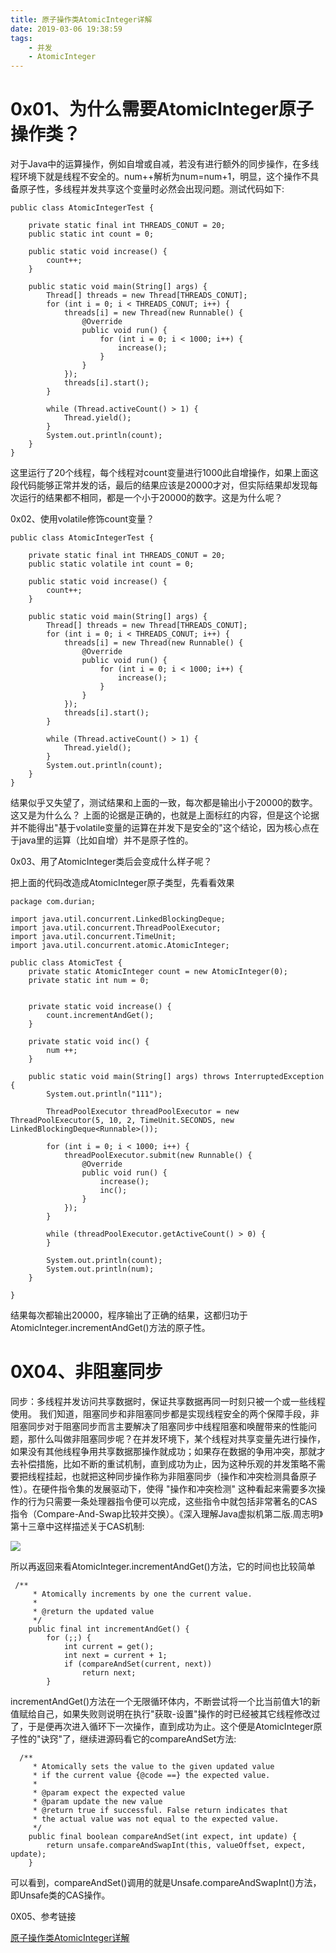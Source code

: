 ```yaml
---
title: 原子操作类AtomicInteger详解
date: 2019-03-06 19:38:59
tags:
	- 并发
	- AtomicInteger
---
```


# 0x01、为什么需要AtomicInteger原子操作类？

对于Java中的运算操作，例如自增或自减，若没有进行额外的同步操作，在多线程环境下就是线程不安全的。num++解析为num=num+1，明显，这个操作不具备原子性，多线程并发共享这个变量时必然会出现问题。测试代码如下:     <!-- more -->

```
public class AtomicIntegerTest {
 
    private static final int THREADS_CONUT = 20;
    public static int count = 0;
 
    public static void increase() {
        count++;
    }
 
    public static void main(String[] args) {
        Thread[] threads = new Thread[THREADS_CONUT];
        for (int i = 0; i < THREADS_CONUT; i++) {
            threads[i] = new Thread(new Runnable() {
                @Override
                public void run() {
                    for (int i = 0; i < 1000; i++) {
                        increase();
                    }
                }
            });
            threads[i].start();
        }
 
        while (Thread.activeCount() > 1) {
            Thread.yield();
        }
        System.out.println(count);
    }
}
```

这里运行了20个线程，每个线程对count变量进行1000此自增操作，如果上面这段代码能够正常并发的话，最后的结果应该是20000才对，但实际结果却发现每次运行的结果都不相同，都是一个小于20000的数字。这是为什么呢？

0x02、使用volatile修饰count变量？

```
public class AtomicIntegerTest {
 
    private static final int THREADS_CONUT = 20;
    public static volatile int count = 0;
 
    public static void increase() {
        count++;
    }
 
    public static void main(String[] args) {
        Thread[] threads = new Thread[THREADS_CONUT];
        for (int i = 0; i < THREADS_CONUT; i++) {
            threads[i] = new Thread(new Runnable() {
                @Override
                public void run() {
                    for (int i = 0; i < 1000; i++) {
                        increase();
                    }
                }
            });
            threads[i].start();
        }
 
        while (Thread.activeCount() > 1) {
            Thread.yield();
        }
        System.out.println(count);
    }
}

```

结果似乎又失望了，测试结果和上面的一致，每次都是输出小于20000的数字。这又是为什么么？ 上面的论据是正确的，也就是上面标红的内容，但是这个论据并不能得出"基于volatile变量的运算在并发下是安全的"这个结论，因为核心点在于java里的运算（比如自增）并不是原子性的。

0x03、用了AtomicInteger类后会变成什么样子呢？

把上面的代码改造成AtomicInteger原子类型，先看看效果

```
package com.durian;

import java.util.concurrent.LinkedBlockingDeque;
import java.util.concurrent.ThreadPoolExecutor;
import java.util.concurrent.TimeUnit;
import java.util.concurrent.atomic.AtomicInteger;

public class AtomicTest {
    private static AtomicInteger count = new AtomicInteger(0);
    private static int num = 0;


    private static void increase() {
        count.incrementAndGet();
    }

    private static void inc() {
        num ++;
    }

    public static void main(String[] args) throws InterruptedException {
        System.out.println("111");

        ThreadPoolExecutor threadPoolExecutor = new ThreadPoolExecutor(5, 10, 2, TimeUnit.SECONDS, new LinkedBlockingDeque<Runnable>());

        for (int i = 0; i < 1000; i++) {
            threadPoolExecutor.submit(new Runnable() {
                @Override
                public void run() {
                    increase();
                    inc();
                }
            });
        }

        while (threadPoolExecutor.getActiveCount() > 0) {
        }

        System.out.println(count);
        System.out.println(num);
    }

}

```
结果每次都输出20000，程序输出了正确的结果，这都归功于AtomicInteger.incrementAndGet()方法的原子性。

# 0X04、非阻塞同步

同步：多线程并发访问共享数据时，保证共享数据再同一时刻只被一个或一些线程使用。
我们知道，阻塞同步和非阻塞同步都是实现线程安全的两个保障手段，非阻塞同步对于阻塞同步而言主要解决了阻塞同步中线程阻塞和唤醒带来的性能问题，那什么叫做非阻塞同步呢？在并发环境下，某个线程对共享变量先进行操作，如果没有其他线程争用共享数据那操作就成功；如果存在数据的争用冲突，那就才去补偿措施，比如不断的重试机制，直到成功为止，因为这种乐观的并发策略不需要把线程挂起，也就把这种同步操作称为非阻塞同步（操作和冲突检测具备原子性）。在硬件指令集的发展驱动下，使得 "操作和冲突检测" 这种看起来需要多次操作的行为只需要一条处理器指令便可以完成，这些指令中就包括非常著名的CAS指令（Compare-And-Swap比较并交换）。《深入理解Java虚拟机第二版.周志明》第十三章中这样描述关于CAS机制:

![](https://pic3.zhimg.com/80/v2-a786369d2fd2feade31705654ead2fb1_hd.png)

所以再返回来看AtomicInteger.incrementAndGet()方法，它的时间也比较简单

```
 /**
     * Atomically increments by one the current value.
     *
     * @return the updated value
     */
    public final int incrementAndGet() {
        for (;;) {
            int current = get();
            int next = current + 1;
            if (compareAndSet(current, next))
                return next;
        }

```
incrementAndGet()方法在一个无限循环体内，不断尝试将一个比当前值大1的新值赋给自己，如果失败则说明在执行"获取-设置"操作的时已经被其它线程修改过了，于是便再次进入循环下一次操作，直到成功为止。这个便是AtomicInteger原子性的"诀窍"了，继续进源码看它的compareAndSet方法:

```
  /**
     * Atomically sets the value to the given updated value
     * if the current value {@code ==} the expected value.
     *
     * @param expect the expected value
     * @param update the new value
     * @return true if successful. False return indicates that
     * the actual value was not equal to the expected value.
     */
    public final boolean compareAndSet(int expect, int update) {
        return unsafe.compareAndSwapInt(this, valueOffset, expect, update);
	}
```

可以看到，compareAndSet()调用的就是Unsafe.compareAndSwapInt()方法，即Unsafe类的CAS操作。

0X05、参考链接

[原子操作类AtomicInteger详解](<https://blog.csdn.net/fanrenxiang/article/details/80623884>)